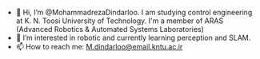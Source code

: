 - 👋 Hi, I’m @MohammadrezaDindarloo. I am studying control engineering at K. N. Toosi University of Technology.
     I'm a member of ARAS (Advanced Robotics & Automated Systems Laboratories) 
- 👀 I’m interested in robotic and currently learning perception and SLAM.
- 📫 How to reach me: M.dindarloo@email.kntu.ac.ir

<!---
MohammadrezaDindarloo/MohammadrezaDindarloo is a ✨ special ✨ repository because its `README.md` (this file) appears on your GitHub profile.
You can click the Preview link to take a look at your changes.
--->
